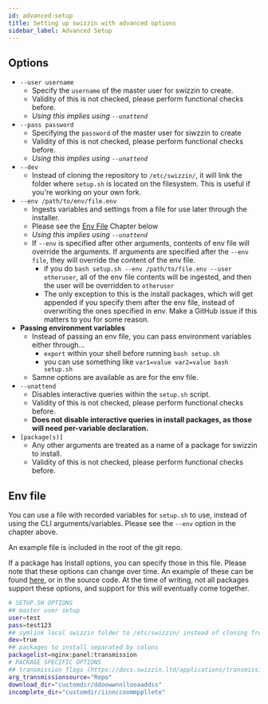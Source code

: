 ```yaml
---
id: advanced-setup
title: Setting up swizzin with advanced options
sidebar_label: Advanced Setup
---
```


## Options
* `--user username`
  * Specify the `username` of the master user for swizzin to create.
  * Validity of this is not checked, please perform functional checks before.
  * _Using this implies using `--unattend`_
* `--pass password`
  * Specifying the `password` of the master user for siwzzin to create
  * Validity of this is not checked, please perform functional checks before.
  * _Using this implies using `--unattend`_
* `--dev`
  * Instead of cloning the repository to `/etc/swizzin/`, it will link the folder where `setup.sh` is located on the filesystem. This is useful if you're working on your own fork.
* `--env /path/to/env/file.env`
  * Ingests variables and settings from a file for use later through the installer.
  * Please see the [Env File](#env-file) Chapter below
  * _Using this implies using `--unattend`_
  * If `--env` is specified after other arguments, contents of env file will override the arguments. If arguments are specified after the `--env file`, they will override the content of the env file.
    * if you do `bash setup.sh --env /path/to/file.env --user otheruser`, all of the env file contents will be ingested, and then the user will be overridden to `otheruser`
    * The only exception to this is the install packages, which will get appended if you specify them after the env file, instead of overwriting the ones specified in env. Make a GitHub issue if this matters to you for some reason.
* **Passing environment variables**
  * Instead of passing an env file, you can pass environment variables either through...
    * `export` within your shell before running `bash setup.sh`
    * you can use something like `var1=value var2=value bash setup.sh`
  * Samne options are available as are for the env file.
* `--unattend`
  * Disables interactive queries within the `setup.sh` script.
  * Validity of this is not checked, please perform functional checks before.
  * **Does not disable interactive queries in install packages, as those will need per-variable declaration.**
* `[package(s)]`
  * Any other arguments are treated as a name of a package for swizzin to install.
  * Validity of this is not checked, please perform functional checks before.

## Env file
You can use a file with recorded variables for `setup.sh` to use, instead of using the CLI arguments/variables. Please see the `--env` option in the chapter above.

An example file is included in the root of the git repo.

If a package has Install options, you can specify those in this file. Please note that these options can change over time. An example of these can be found [here](https://docs.swizzin.ltd/applications/transmission#install-options), or in the source code. At the time of writing, not all packages support these options, and support for this will eventually come together.

```bash
# SETUP.SH OPTIONS
## master user setup
user=test
pass=test123
## symlink local swizzin folder to /etc/swizzin/ instead of cloning from upstream
dev=true
## packages to install separated by colons
packagelist=nginx:panel:transmission
# PACKAGE SPECIFIC OPTIONS
## transmission flags (https://docs.swizzin.ltd/applications/transmission#install-options)
arg_transmissionsource="Repo"
download_dir="customdir/ddoowwnnllooaaddss"
incomplete_dir="customdir/iinnccoommppllete"
```
